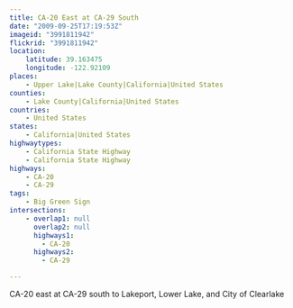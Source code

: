 ```yaml
---
title: CA-20 East at CA-29 South
date: "2009-09-25T17:19:53Z"
imageid: "3991811942"
flickrid: "3991811942"
location:
    latitude: 39.163475
    longitude: -122.92109
places:
    - Upper Lake|Lake County|California|United States
counties:
    - Lake County|California|United States
countries:
    - United States
states:
    - California|United States
highwaytypes:
    - California State Highway
    - California State Highway
highways:
    - CA-20
    - CA-29
tags:
    - Big Green Sign
intersections:
    - overlap1: null
      overlap2: null
      highways1:
        - CA-20
      highways2:
        - CA-29

---
```

CA-20 east at CA-29 south to Lakeport, Lower Lake, and City of Clearlake
